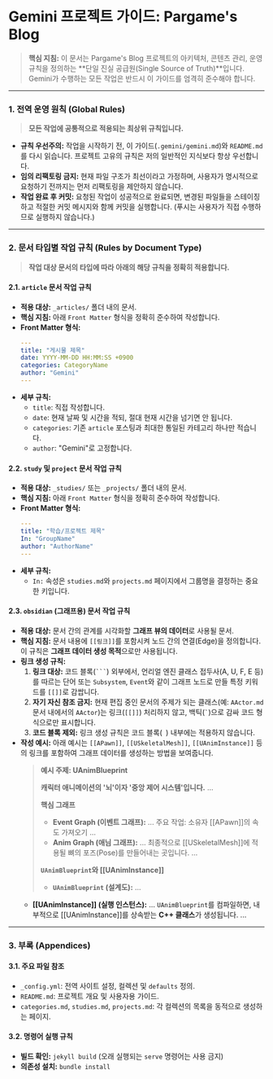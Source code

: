 # Gemini 프로젝트 가이드: Pargame's Blog

> **핵심 지침:** 이 문서는 Pargame's Blog 프로젝트의 아키텍처, 콘텐츠 관리, 운영 규칙을 정의하는 **단일 진실 공급원(Single Source of Truth)**입니다. Gemini가 수행하는 모든 작업은 반드시 이 가이드를 엄격히 준수해야 합니다.

---

### **1. 전역 운영 원칙 (Global Rules)**
> **모든 작업에 공통적으로 적용되는 최상위 규칙입니다.**

*   **규칙 우선주의:** 작업을 시작하기 전, 이 가이드(`.gemini/gemini.md`)와 `README.md`를 다시 읽습니다. 프로젝트 고유의 규칙은 저의 일반적인 지식보다 항상 우선합니다.
*   **임의 리팩토링 금지:** 현재 파일 구조가 최선이라고 가정하며, 사용자가 명시적으로 요청하기 전까지는 먼저 리팩토링을 제안하지 않습니다.
*   **작업 완료 후 커밋:** 요청된 작업이 성공적으로 완료되면, 변경된 파일들을 스테이징하고 적절한 커밋 메시지와 함께 커밋을 실행합니다. (푸시는 사용자가 직접 수행하므로 실행하지 않습니다.)

---

### **2. 문서 타입별 작업 규칙 (Rules by Document Type)**
> **작업 대상 문서의 타입에 따라 아래의 해당 규칙을 정확히 적용합니다.**

#### **2.1. `article` 문서 작업 규칙**
*   **적용 대상:** `_articles/` 폴더 내의 문서.
*   **핵심 지침:** 아래 `Front Matter` 형식을 정확히 준수하여 작성합니다.
*   **Front Matter 형식:**
    ```yaml
    ---
    title: "게시물 제목"
    date: YYYY-MM-DD HH:MM:SS +0900
    categories: CategoryName
    author: "Gemini"
    ---
    ```
*   **세부 규칙:**
    *   `title`: 직접 작성합니다.
    *   `date`: 현재 날짜 및 시간을 적되, 절대 현재 시간을 넘기면 안 됩니다.
    *   `categories`: 기존 `article` 포스팅과 최대한 통일된 카테고리 하나만 적습니다.
    *   `author`: "Gemini"로 고정합니다.

#### **2.2. `study` 및 `project` 문서 작업 규칙**
*   **적용 대상:** `_studies/` 또는 `_projects/` 폴더 내의 문서.
*   **핵심 지침:** 아래 `Front Matter` 형식을 정확히 준수하여 작성합니다.
*   **Front Matter 형식:**
    ```yaml
    ---
    title: "학습/프로젝트 제목"
    In: "GroupName"
    author: "AuthorName"
    ---
    ```
*   **세부 규칙:**
    *   `In:` 속성은 `studies.md`와 `projects.md` 페이지에서 그룹명을 결정하는 중요한 키입니다.

#### **2.3. `obsidian` (그래프용) 문서 작업 규칙**
*   **적용 대상:** 문서 간의 관계를 시각화할 **그래프 뷰의 데이터**로 사용될 문서.
*   **핵심 지침:** 문서 내용에 `[[링크]]`를 포함시켜 노드 간의 연결(Edge)을 정의합니다. 이 규칙은 **그래프 데이터 생성 목적**으로만 사용됩니다.
*   **링크 생성 규칙:**
    1.  **링크 대상:** 코드 블록(` ``` `) 외부에서, 언리얼 엔진 클래스 접두사(A, U, F, E 등)를 따르는 단어 또는 `Subsystem`, `Event`와 같이 그래프 노드로 만들 특정 키워드를 `[[]]`로 감쌉니다.
    2.  **자기 자신 참조 금지:** 현재 편집 중인 문서의 주제가 되는 클래스(예: `AActor.md` 문서 내에서의 `AActor`)는 링크(`[[]]`) 처리하지 않고, 백틱(`` ` ``)으로 감싸 코드 형식으로만 표시합니다.
    3.  **코드 블록 제외:** 링크 생성 규칙은 코드 블록(``` ```) 내부에는 적용하지 않습니다.
*   **작성 예시:** 아래 예시는 `[[APawn]]`, `[[USkeletalMesh]]`, `[[UAnimInstance]]` 등의 링크를 포함하여 그래프 데이터를 생성하는 방법을 보여줍니다.
    > **예시 주제: UAnimBlueprint**
    >
    > **캐릭터 애니메이션의 '뇌'이자 '중앙 제어 시스템'입니다.** ...
    >
    > **핵심 그래프**
    > * **Event Graph (이벤트 그래프):** ... 주요 작업: 소유자 [[APawn]]의 속도 가져오기 ...
    > * **Anim Graph (애님 그래프):** ... 최종적으로 [[USkeletalMesh]]에 적용될 뼈의 포즈(Pose)를 만들어내는 곳입니다. ...
    >
    > **`UAnimBlueprint`와 [[UAnimInstance]]**
    > * **`UAnimBlueprint` (설계도):** ...
    * **[[UAnimInstance]] (실행 인스턴스):** ... `UAnimBlueprint`를 컴파일하면, 내부적으로 [[UAnimInstance]]를 상속받는 **C++ 클래스**가 생성됩니다. ...

---

### **3. 부록 (Appendices)**

#### **3.1. 주요 파일 참조**
*   `_config.yml`: 전역 사이트 설정, 컬렉션 및 `defaults` 정의.
*   `README.md`: 프로젝트 개요 및 사용자용 가이드.
*   `categories.md`, `studies.md`, `projects.md`: 각 컬렉션의 목록을 동적으로 생성하는 페이지.

#### **3.2. 명령어 실행 규칙**
*   **빌드 확인:** `jekyll build` (오래 실행되는 `serve` 명령어는 사용 금지)
*   **의존성 설치:** `bundle install`
